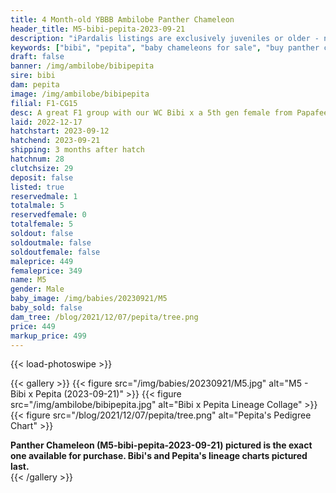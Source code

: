 ```yaml
---
title: 4 Month-old YBBB Ambilobe Panther Chameleon
header_title: M5-bibi-pepita-2023-09-21
description: "iPardalis listings are exclusively juveniles or older - no hatchlings or eggs - we do not sell juveniles under 12 grams of weight regardless of their age. Every iPardalis Panther Chameleon has a life-long guarantee. Whatever issue you encounter, even years later, we want to be part of the solution. Keep in touch, and we will ensure that you have a positive experience."
keywords: ["bibi", "pepita", "baby chameleons for sale", "buy panther chameleon", "panther for sale", "panther chameleon price", "ambilobe panther chameleon"]
draft: false
banner: /img/ambilobe/bibipepita
sire: bibi
dam: pepita
image: /img/ambilobe/bibipepita
filial: F1-CG15
desc: A great F1 group with our WC Bibi x a 5th gen female from Papafee x Coco.
laid: 2022-12-17
hatchstart: 2023-09-12
hatchend: 2023-09-21
shipping: 3 months after hatch
hatchnum: 28
clutchsize: 29
deposit: false
listed: true
reservedmale: 1
totalmale: 5
reservedfemale: 0
totalfemale: 5
soldout: false
soldoutmale: false
soldoutfemale: false
maleprice: 449
femaleprice: 349
name: M5
gender: Male
baby_image: /img/babies/20230921/M5
baby_sold: false
dam_tree: /blog/2021/12/07/pepita/tree.png
price: 449
markup_price: 499
---
```


{{< load-photoswipe >}}

{{< gallery >}}
  {{< figure src="/img/babies/20230921/M5.jpg" alt="M5 - Bibi x Pepita (2023-09-21)" >}}
  {{< figure src="/img/ambilobe/bibipepita.jpg" alt="Bibi x Pepita Lineage Collage" >}}
  {{< figure src="/blog/2021/12/07/pepita/tree.png" alt="Pepita's Pedigree Chart" >}}
  <figcaption><strong>Panther Chameleon (M5-bibi-pepita-2023-09-21) pictured is the exact one available for purchase. Bibi's  and Pepita's lineage charts pictured last.</strong></figcaption>
{{< /gallery >}}
